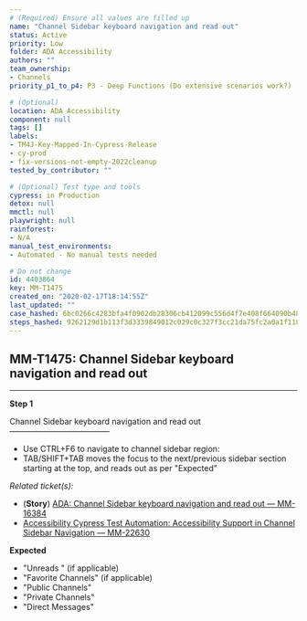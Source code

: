 ```yaml
---
# (Required) Ensure all values are filled up
name: "Channel Sidebar keyboard navigation and read out"
status: Active
priority: Low
folder: ADA Accessibility
authors: ""
team_ownership:
- Channels
priority_p1_to_p4: P3 - Deep Functions (Do extensive scenarios work?)

# (Optional)
location: ADA Accessibility
component: null
tags: []
labels:
- TM4J-Key-Mapped-In-Cypress-Release
- cy-prod
- fix-versions-not-empty-2022cleanup
tested_by_contributor: ""

# (Optional) Test type and tools
cypress: in Production
detox: null
mmctl: null
playwright: null
rainforest:
- N/A
manual_test_environments:
- Automated - No manual tests needed

# Do not change
id: 4403864
key: MM-T1475
created_on: "2020-02-17T18:14:55Z"
last_updated: ""
case_hashed: 6bc0266c4283bfa4f0902db28306cb412099c556d4f7e408f664090b48a6a8453d4fbd0c4156dbabaae1675c85a2a8bd
steps_hashed: 9262129d1b113f3d3339849012c029c0c327f3cc21da75fc2a0a1f118f7f19bf8f13c15222d2252d9d1f1fcd652837da
---
```


<!-- (Auto-generated) Based on frontmatter's "key" and "name" -->

## MM-T1475: Channel Sidebar keyboard navigation and read out

---

**Step 1**

Channel Sidebar keyboard navigation and read out\
–––––––––––––––––––––––––

- Use CTRL+F6 to navigate to channel sidebar region:
- TAB/SHIFT+TAB moves the focus to the next/previous sidebar section starting at the top, and reads out as per "Expected"

_Related ticket(s):_

- (**Story**) [ADA: Channel Sidebar keyboard navigation and read out — MM-16384](https://mattermost.atlassian.net/browse/MM-16384)
- [Accessibility Cypress Test Automation: Accessibility Support in Channel Sidebar Navigation — MM-22630](https://mattermost.atlassian.net/browse/MM-22630)

**Expected**

- "Unreads " (if applicable)
- "Favorite Channels" (if applicable)
- "Public Channels"
- "Private Channels"
- "Direct Messages"
